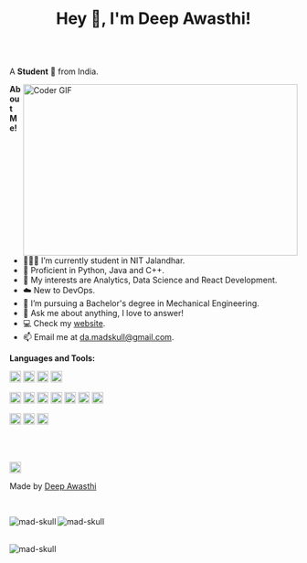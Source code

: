 
<div align="center">
<h1 title="hehehe"> Hey 👋, I'm Deep Awasthi!</h1>
</div>





<br />
<br />

A **Student** 🚀 from India.

  <img src="https://miro.medium.com/max/2800/1*BU7f02LeQeELztqxa8eCmw.gif" align="right" alt="Coder GIF" width="480" height="300">

**About Me!**

- 👨🏽‍💻 I’m currently student in NIT Jalandhar.
- 🌱 Proficient in Python, Java and C++.
- 🤔 My interests are Analytics, Data Science and React Development.
- ☁️ New to DevOps.
- 💼 I’m pursuing a Bachelor's degree in Mechanical Engineering.
- 💬 Ask me about anything, I love to answer!
- 💻 Check my [website](https://mad-skull.github.io/portfolio/).
- 📫 Email me at [da.madskull@gmail.com](mailto:da.madskull@gmail.com).


**Languages and Tools:**  


<code><img height="20" src="https://img.shields.io/badge/Python-FFD43B?style=for-the-badge&logo=python&logoColor=darkgreen"></code>
<code><img height="20" src="https://img.shields.io/badge/C%2B%2B-00599C?style=for-the-badge&logo=c%2B%2B&logoColor=white"></code>
<code><img height="20" src="https://img.shields.io/badge/Java-ED8B00?style=for-the-badge&logo=java&logoColor=white"></code>
<code><img height="20" src="https://img.shields.io/badge/JavaScript-323330?style=for-the-badge&logo=javascript&logoColor=F7DF1E"></code>

<code><img height="20" src="https://img.shields.io/badge/React-20232A?style=for-the-badge&logo=react&logoColor=61DAFB"></code>
<code><img height="20" src="https://img.shields.io/badge/TensorFlow-FF6F00?style=for-the-badge&logo=TensorFlow&logoColor=white"></code>
<code><img height="20" src="https://img.shields.io/badge/Django-092E20?style=for-the-badge&logo=django&logoColor=green"></code>
<code><img height="20" src="https://img.shields.io/badge/Node.js-339933?style=for-the-badge&logo=nodedotjs&logoColor=white"></code>
<code><img height="20" src="https://img.shields.io/badge/MySQL-005C84?style=for-the-badge&logo=mysql&logoColor=white"></code>
<code><img height="20" src="https://img.shields.io/badge/MongoDB-white?style=for-the-badge&logo=mongodb&logoColor=4EA94B"></code>
<code><img height="20" src="https://img.shields.io/badge/Git-F05032?style=for-the-badge&logo=git&logoColor=white"></code>

<code><img height="20" src="https://img.shields.io/badge/Jupyter-F37626.svg?&style=for-the-badge&logo=Jupyter&logoColor=white"></code>
<code><img height="20" src="https://img.shields.io/badge/conda-342B029.svg?&style=for-the-badge&logo=anaconda&logoColor=white"></code>
<code><img height="20" src="https://img.shields.io/badge/Tableau-E97627?style=for-the-badge&logo=Tableau&logoColor=white"></code>

<br />
<br />

[<img height="20" src="https://img.shields.io/badge/LinkedIn-0077B5?style=for-the-badge&logo=linkedin&logoColor=white">](https://www.linkedin.com/in/deep-awasthi)


Made by [Deep Awasthi](https://github.com/mad-skull)

<br />

<p><img align="left" src="https://github-readme-streak-stats.herokuapp.com/?user=mad-skull" alt="mad-skull" /></p> 
<p><img align="left" src="https://github-readme-stats.vercel.app/api/top-langs/?username=mad-skull" alt="mad-skull" /></p> 

<br />

<br />

<p><img align="left" src="https://activity-graph.herokuapp.com/graph?username=mad-skull&theme=github" alt="mad-skull" /></p> 
